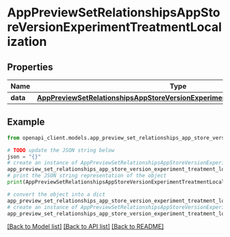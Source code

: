 # AppPreviewSetRelationshipsAppStoreVersionExperimentTreatmentLocalization


## Properties

Name | Type | Description | Notes
------------ | ------------- | ------------- | -------------
**data** | [**AppPreviewSetRelationshipsAppStoreVersionExperimentTreatmentLocalizationData**](AppPreviewSetRelationshipsAppStoreVersionExperimentTreatmentLocalizationData.md) |  | [optional] 

## Example

```python
from openapi_client.models.app_preview_set_relationships_app_store_version_experiment_treatment_localization import AppPreviewSetRelationshipsAppStoreVersionExperimentTreatmentLocalization

# TODO update the JSON string below
json = "{}"
# create an instance of AppPreviewSetRelationshipsAppStoreVersionExperimentTreatmentLocalization from a JSON string
app_preview_set_relationships_app_store_version_experiment_treatment_localization_instance = AppPreviewSetRelationshipsAppStoreVersionExperimentTreatmentLocalization.from_json(json)
# print the JSON string representation of the object
print(AppPreviewSetRelationshipsAppStoreVersionExperimentTreatmentLocalization.to_json())

# convert the object into a dict
app_preview_set_relationships_app_store_version_experiment_treatment_localization_dict = app_preview_set_relationships_app_store_version_experiment_treatment_localization_instance.to_dict()
# create an instance of AppPreviewSetRelationshipsAppStoreVersionExperimentTreatmentLocalization from a dict
app_preview_set_relationships_app_store_version_experiment_treatment_localization_from_dict = AppPreviewSetRelationshipsAppStoreVersionExperimentTreatmentLocalization.from_dict(app_preview_set_relationships_app_store_version_experiment_treatment_localization_dict)
```
[[Back to Model list]](../README.md#documentation-for-models) [[Back to API list]](../README.md#documentation-for-api-endpoints) [[Back to README]](../README.md)


